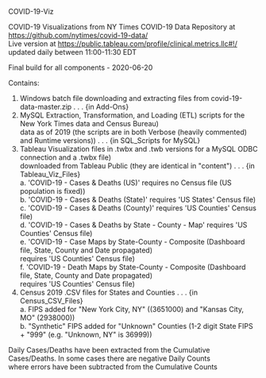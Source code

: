 COVID-19-Viz</br>

COVID-19 Visualizations from NY Times COVID-19 Data Repository at https://github.com/nytimes/covid-19-data/</br>
Live version at https://public.tableau.com/profile/clinical.metrics.llc#!/ updated daily between 11:00-11:30 EDT</br>

Final build for all components - 2020-06-20<br>


Contains:

1. Windows batch file downloading and extracting files from covid-19-data-master.zip . . . {in Add-Ons}</br>
2. MySQL Extraction, Transformation, and Loading (ETL) scripts for the New York Times data and Census Bureau)</br>
       data as of 2019 (the scripts are in both Verbose (heavily commented) and Runtime versions)) . . . {in SQL_Scripts for MySQL}</br>
3. Tableau Visualization files in .twbx and .twb versions for a MySQL ODBC connection and a .twbx file)</br>
       downloaded from Tableau Public (they are identical in "content") . . . {in Tableau_Viz_Files}</br>
   a. 'COVID-19 - Cases & Deaths (US)' requires no Census file (US population is fixed))</br>
   b. 'COVID-19 - Cases & Deaths (State)' requires 'US States' Census file)</br>
   c. 'COVID-19 - Cases & Deaths (County)' requires 'US Counties' Census file)</br>
   d. 'COVID-19 - Cases & Deaths by State - County - Map' requires 'US Counties' Census file)</br>
   e.  'COVID-19 - Case Maps by State-County - Composite (Dashboard file, State, County and Date propagated)<br>
       requires 'US Counties' Census file)</br>
   f.  'COVID-19 - Death Maps by State-County - Composite (Dashboard file, State, County and Date propagated)<br>
       requires 'US Counties' Census file)</br>
4. Census 2019 .CSV files for States and Counties . . . {in Census_CSV_Files}</br>
   a. FIPS added for "New York City, NY" ((3651000) and "Kansas City, MO" (2938000))</br>
   b. "Synthetic" FIPS added for "Unknown" Counties (1-2 digit State FIPS + "999" (e.g. "Unknown, NY" is 36999))</br>

Daily Cases/Deaths have been extracted from the Cumulative Cases/Deaths. In some cases there are negative Daily Counts</br>
    where errors have been subtracted from the Cumulative Counts
